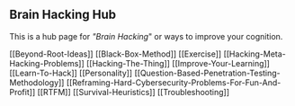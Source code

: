 ## Brain Hacking Hub

This is a hub page for *"Brain Hacking*" or ways to improve your cognition.

[[Beyond-Root-Ideas]]
[[Black-Box-Method]]
[[Exercise]]
[[Hacking-Meta-Hacking-Problems]]
[[Hacking-The-Thing]]
[[Improve-Your-Learning]]
[[Learn-To-Hack]]
[[Personality]]
[[Question-Based-Penetration-Testing-Methodology]]
[[Reframing-Hard-Cybersecurity-Problems-For-Fun-And-Profit]]
[[RTFM]]
[[Survival-Heuristics]]
[[Troubleshooting]]